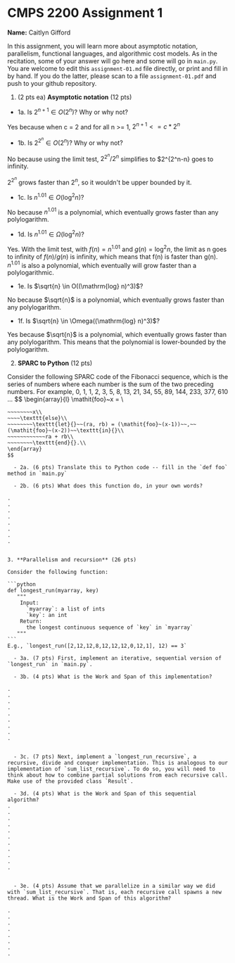 

# CMPS 2200 Assignment 1

**Name:** Caitlyn Gifford


In this assignment, you will learn more about asymptotic notation, parallelism, functional languages, and algorithmic cost models. As in the recitation, some of your answer will go here and some will go in `main.py`. You are welcome to edit this `assignment-01.md` file directly, or print and fill in by hand. If you do the latter, please scan to a file `assignment-01.pdf` and push to your github repository. 
  
  

1. (2 pts ea) **Asymptotic notation** (12 pts)

  - 1a. Is $2^{n+1} \in O(2^n)$? Why or why not? 

Yes because when c = 2 and for all n >= 1, $2^{n+1} <= c*2^n$

  - 1b. Is $2^{2^n} \in O(2^n)$? Why or why not?     

No because using the limit test, $2^{2^n} / 2^n$ simplifies to $2^{2^n-n} goes to infinity.

$2^{2^n}$ grows faster than $2^n$, so it wouldn't be upper bounded by it.

  - 1c. Is $n^{1.01} \in O(\mathrm{log}^2 n)$?    

No because $n^{1.01}$ is a polynomial, which eventually grows faster than any polylogarithm. 


  - 1d. Is $n^{1.01} \in \Omega(\mathrm{log}^2 n)$?  

Yes. With the limit test, with $f(n) = n^{1.01}$ and $g(n) = \mathrm{log}^2 n$, the limit as n goes to infinity of $f(n) / g(n)$ is infinity, which means that f(n) is faster than g(n). $n^{1.01}$ is also a polynomial, which eventually will grow faster than a polylogarithmic. 

  - 1e. Is $\sqrt{n} \in O((\mathrm{log} n)^3)$?  

No because $\sqrt{n}$ is a polynomial, which eventually grows faster than any polylogarithm.

  - 1f. Is $\sqrt{n} \in \Omega((\mathrm{log} n)^3)$?  

Yes because $\sqrt{n}$ is a polynomial, which eventually grows faster than any polylogarithm. This means that the polynomial is lower-bounded by the polylogarithm.



2. **SPARC to Python** (12 pts)

Consider the following SPARC code of the Fibonacci sequence, which is the series of numbers where each number is the sum of the two preceding numbers. For example, 0, 1, 1, 2, 3, 5, 8, 13, 21, 34, 55, 89, 144, 233, 377, 610 ... 
$$
\begin{array}{l}
\mathit{foo}~x =   \\
~~~~\texttt{if}{}~~x \le 1~~\texttt{then}{}\\
~~~~~~~~x\\   
~~~~\texttt{else}\\
~~~~~~~~\texttt{let}{}~~(ra, rb) = (\mathit{foo}~(x-1))~~,~~(\mathit{foo}~(x-2))~~\texttt{in}{}\\  
~~~~~~~~~~~~ra + rb\\  
~~~~~~~~\texttt{end}{}.\\
\end{array}
$$ 

  - 2a. (6 pts) Translate this to Python code -- fill in the `def foo` method in `main.py`  

  - 2b. (6 pts) What does this function do, in your own words?  

.  
.  
.  
.  
.  
.  
.  
.  
  

3. **Parallelism and recursion** (26 pts)

Consider the following function:  

```python
def longest_run(myarray, key)
   """
    Input:
      `myarray`: a list of ints
      `key`: an int
    Return:
      the longest continuous sequence of `key` in `myarray`
   """
```
E.g., `longest_run([2,12,12,8,12,12,12,0,12,1], 12) == 3`  
 
  - 3a. (7 pts) First, implement an iterative, sequential version of `longest_run` in `main.py`.  

  - 3b. (4 pts) What is the Work and Span of this implementation?  

.  
.  
.  
.  
.  
.  
.  
.  
.  


  - 3c. (7 pts) Next, implement a `longest_run_recursive`, a recursive, divide and conquer implementation. This is analogous to our implementation of `sum_list_recursive`. To do so, you will need to think about how to combine partial solutions from each recursive call. Make use of the provided class `Result`.   

  - 3d. (4 pts) What is the Work and Span of this sequential algorithm?  
.  
.  
.  
.  
.  
.  
.  
.  
.  
.  
.  


  - 3e. (4 pts) Assume that we parallelize in a similar way we did with `sum_list_recursive`. That is, each recursive call spawns a new thread. What is the Work and Span of this algorithm?  

.  
.  
.  
.  
.  
.  
.  
.  

